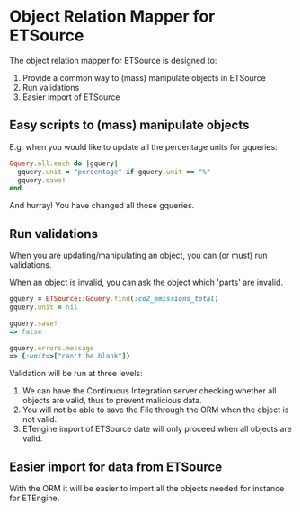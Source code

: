 # Object Relation Mapper for ETSource

The object relation mapper for ETSource is designed to:

1. Provide a common way to (mass) manipulate objects in ETSource
2. Run validations
3. Easier import of ETSource

## Easy scripts to (mass) manipulate objects

E.g. when you would like to update all the percentage units for gqueries:

```Ruby
Gquery.all.each do |gquery|
  gquery.unit = "percentage" if gquery.unit == "%"
  gquery.save!
end
```

And hurray! You have changed all those gqueries.

## Run validations

When you are updating/manipulating an object, you can (or must) run validations.

When an object is invalid, you can ask the object which 'parts' are invalid.

```Ruby
gquery = ETSource::Gquery.find(:co2_emissions_total)
gquery.unit = nil

gquery.save!
=> false

gquery.errors.message
=> {:unit=>["can't be blank"]}
```

Validation will be run at three levels:

1. We can have the Continuous Integration server checking whether all objects
   are valid, thus to prevent malicious data.
2. You will not be able to save the File through the ORM when the object is not
   valid.
3. ETengine import of ETSource date will only proceed when all objects are
   valid.

## Easier import for data from ETSource

With the ORM it will be easier to import all the objects needed for instance
for ETEngine.
